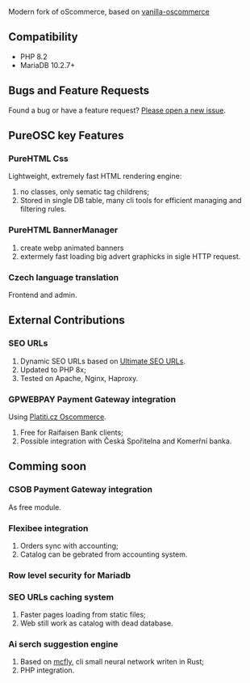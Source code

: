 Modern fork of oScommerce, based on [vanilla-oscommerce](https://github.com/ruden/vanilla-oscommerce/)

Compatibility
-------------

* PHP  8.2
* MariaDB 10.2.7+

Bugs and Feature Requests
-------------------------

Found a bug or have a feature request? [Please open a new issue](https://github.com/PureHTML/pureosc/issues/new).

PureOSC key Features
------------------------
### PureHTML Css
Lightweight, extremely fast HTML rendering engine:
1. no classes, only sematic tag childrens;
2. Stored in single DB table, many cli tools for efficient managing and filtering rules.

### PureHTML BannerManager
1. create webp animated banners
2. extermely fast loading big advert graphicks in sigle HTTP request.

### Czech language translation
Frontend and admin.

External Contributions
---------------------------
### SEO URLs
1. Dynamic SEO URLs based on [Ultimate SEO URLs](https://old.oscommerce.com/36rDo&ultimate-seo-urls).
2. Updated to PHP 8x;
3. Tested on Apache, Nginx, Haproxy.

### GPWEBPAY Payment Gateway integration
Using [Platiti.cz Oscommerce](https://www.platiti.cz/ZenCart-a.php).
1. Free for Raifaisen Bank clients;
2. Possible integration with Česká Spořitelna and Komerřní banka.


Comming soon
------------------
### CSOB Payment Gateway integration
As free module.

### Flexibee integration
1. Orders sync with accounting;
2. Catalog can be gebrated from accounting system.

### Row level security for Mariadb

### SEO URLs caching system
1. Faster pages loading from static files;
2. Web still work as catalog with dead database.

### Ai serch suggestion engine
1. Based on  [mcfly](https://github.com/cantino/mcfly), cli small neural network writen in Rust;
2. PHP integration.

